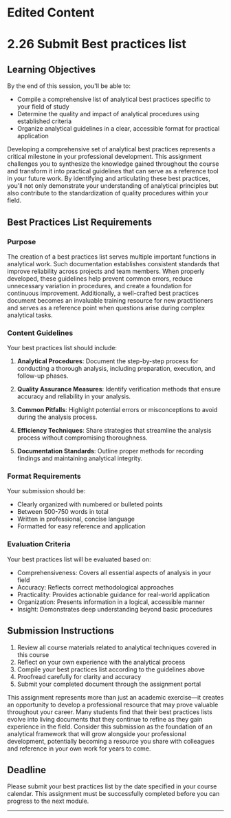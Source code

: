 # Edited Content

# 2.26 Submit Best practices list

## Learning Objectives

By the end of this session, you'll be able to:
- Compile a comprehensive list of analytical best practices specific to your field of study
- Determine the quality and impact of analytical procedures using established criteria
- Organize analytical guidelines in a clear, accessible format for practical application

Developing a comprehensive set of analytical best practices represents a critical milestone in your professional development. This assignment challenges you to synthesize the knowledge gained throughout the course and transform it into practical guidelines that can serve as a reference tool in your future work. By identifying and articulating these best practices, you'll not only demonstrate your understanding of analytical principles but also contribute to the standardization of quality procedures within your field.

## Best Practices List Requirements

### Purpose

The creation of a best practices list serves multiple important functions in analytical work. Such documentation establishes consistent standards that improve reliability across projects and team members. When properly developed, these guidelines help prevent common errors, reduce unnecessary variation in procedures, and create a foundation for continuous improvement. Additionally, a well-crafted best practices document becomes an invaluable training resource for new practitioners and serves as a reference point when questions arise during complex analytical tasks.

### Content Guidelines
Your best practices list should include:

1. **Analytical Procedures**: Document the step-by-step process for conducting a thorough analysis, including preparation, execution, and follow-up phases.

2. **Quality Assurance Measures**: Identify verification methods that ensure accuracy and reliability in your analysis.

3. **Common Pitfalls**: Highlight potential errors or misconceptions to avoid during the analysis process.

4. **Efficiency Techniques**: Share strategies that streamline the analysis process without compromising thoroughness.

5. **Documentation Standards**: Outline proper methods for recording findings and maintaining analytical integrity.

### Format Requirements
Your submission should be:
- Clearly organized with numbered or bulleted points
- Between 500-750 words in total
- Written in professional, concise language
- Formatted for easy reference and application

### Evaluation Criteria
Your best practices list will be evaluated based on:
- Comprehensiveness: Covers all essential aspects of analysis in your field
- Accuracy: Reflects correct methodological approaches
- Practicality: Provides actionable guidance for real-world application
- Organization: Presents information in a logical, accessible manner
- Insight: Demonstrates deep understanding beyond basic procedures

## Submission Instructions
1. Review all course materials related to analytical techniques covered in this course
2. Reflect on your own experience with the analytical process
3. Compile your best practices list according to the guidelines above
4. Proofread carefully for clarity and accuracy
5. Submit your completed document through the assignment portal

This assignment represents more than just an academic exercise—it creates an opportunity to develop a professional resource that may prove valuable throughout your career. Many students find that their best practices lists evolve into living documents that they continue to refine as they gain experience in the field. Consider this submission as the foundation of an analytical framework that will grow alongside your professional development, potentially becoming a resource you share with colleagues and reference in your own work for years to come.

## Deadline
Please submit your best practices list by the date specified in your course calendar. This assignment must be successfully completed before you can progress to the next module.

---